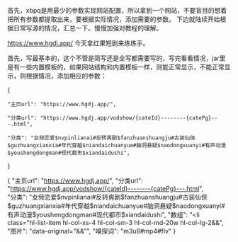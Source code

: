 首先，xbpq是用最少的参数实现网站配置，所以拿到一个网站，不要盲目的想着把所有参数都提取出来，要根据实际情况，添加需要的参数。
下边就陆续开始根据日常写源的情况，汇总一下。慢慢加强对教程的理解。

https://www.hgdj.app/  今天拿红果短剧来练练手。

首先，写最基本的，这个不管是简写还是全写都需要写的，写完看看情况，jar里是有一些内置模板的，如果网站结构和内置模板一样，则能正常显示，不能正常显示，则根据情况，添加相应的参数：

{

    "主页url": "https://www.hgdj.app/",
    
    "分类url": "https://www.hgdj.app/vodshow/{cateId}--------{catePg}---.html",	
    
    "分类": "女频恋爱$nvpinlianai#反转爽剧$fanzhuanshuangju#古装仙侠$guzhuangxianxia#年代穿越$niandaichuanyue#脑洞悬疑$naodongxuanyi#有声动漫$youshengdongman#现代都市$xiandaidushi",
  }
  
{
    "主页url": "https://www.hgdj.app/",
    "分类url": "https://www.hgdj.app/vodshow/{cateId}--------{catePg}---.html",	
    "分类": "女频恋爱$nvpinlianai#反转爽剧$fanzhuanshuangju#古装仙侠$guzhuangxianxia#年代穿越$niandaichuanyue#脑洞悬疑$naodongxuanyi#有声动漫$youshengdongman#现代都市$xiandaidushi",
    "数组": "<li class=\"hl-list-item hl-col-xs-4 hl-col-sm-3 hl-col-md-20w hl-col-lg-2&&</li>",
    "图片": "data-original=\"&&\"",
    "嗅探词": "m3u8#mp4#flv"
  }
